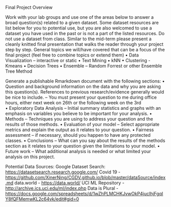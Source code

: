 Final Project Overview 

Work with your lab groups and use one of the areas below to answer a broad question(s) related to a given dataset.  Some dataset resources are list below for you to potential use, but you are also welcomed to use a dataset you have used in the past or is not a part of the listed resources.  Do not use a dataset from class. Similar to the mid-term please present a cleanly knitted final presentation that walks the reader through your project step by step. 
General topics we will/have covered that can be a focus of the final project (feel free to combine topics or extend them) 
•	Data Visualization – interactive or static 
•	Text Mining
•	kNN
•	Clustering - Kmeans
•	Decision Trees
•	Ensemble – Random Forrest or other Ensemble Tree Method

Generate a publishable Rmarkdown document with the following sections:
•	Question and background information on the data and why you are asking this question(s).  References to previous research/evidence generally would be nice to include. – You must present your question to me during office hours, either next week on  26th or the following week on the 3rd  
•	Exploratory Data Analysis – Initial summary statistics and graphs with an emphasis on variables you believe to be important for your analysis. 
•	Methods – Techniques you are using to address your question and the results of those methods.
•	Evaluation of your model – Select appropriate metrics and explain the output as it relates to your question.
•	Fairness assessment – if necessary, should you happen to have any protected classes.
•	Conclusions – What can you say about the results of the methods section as it relates to your question given the limitations to your model. 
•	Future work – What additional analysis is needed or what limited your analysis on this project.

Potential Data Sources:
Google Dataset Search: https://datasetsearch.research.google.com/
Covid 19 - https://github.com/XinerNing/CGDV.github.io/blob/master/dataSource/index.md
data.world - https://data.world/
UCI ML Repository - http://archive.ics.uci.edu/ml/index.php
Data is Plural - https://docs.google.com/spreadsheets/d/1wZhPLMCHKJvwOkP4juclhjFgqIY8fQFMemwKL2c64vk/edit#gid=0


